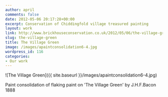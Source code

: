 ```yaml
---
author: april
comments: false
date: 2012-05-06 20:17:28+00:00
excerpt: Conservation of Chiddingfold village treasured painting
layout: work
link: http://www.brickhouseconservation.co.uk/2012/05/06/the-village-green/
slug: the-village-green
title: The Village Green
image: /images/apaintconsolidation6-4.jpg
wordpress_id: 116
categories:
- Our work
---
```


![The Village Green]({{ site.baseurl }}/images/apaintconsolidation6-4.jpg)

Paint consolidation of flaking paint on 'The Village Green' by J.H.F.Bacon 1888




